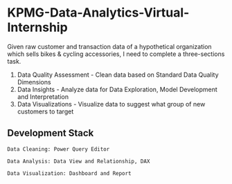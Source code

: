 # KPMG-Data-Analytics-Virtual-Internship
Given raw customer and transaction data of a hypothetical organization which sells bikes & cycling accessories, I need to complete a three-sections task.
1. Data Quality Assessment - Clean data based on Standard Data Quality Dimensions
2. Data Insights - Analyze data for Data Exploration, Model Development and Interpretation
3. Data Visualizations - Visualize data to suggest what group of new customers to target


## Development Stack
```
Data Cleaning: Power Query Editor

Data Analysis: Data View and Relationship, DAX

Data Visualization: Dashboard and Report 
```



